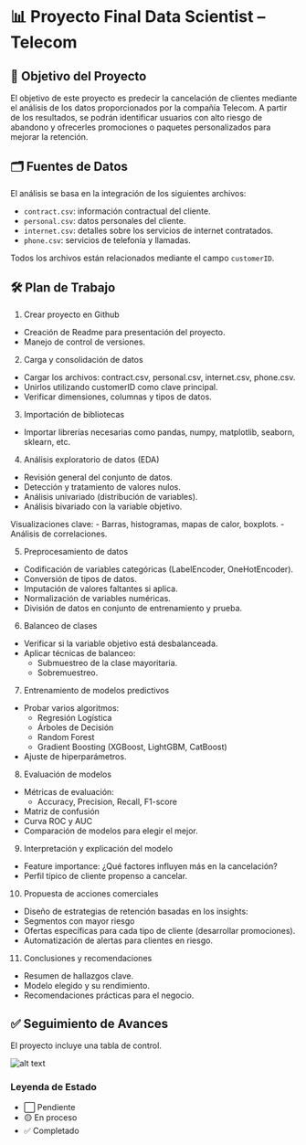 # 📊 Proyecto Final Data Scientist – Telecom

## 🎯 Objetivo del Proyecto

El objetivo de este proyecto es predecir la cancelación de clientes mediante el análisis de los datos proporcionados por la compañía Telecom. A partir de los resultados, se podrán identificar usuarios con alto riesgo de abandono y ofrecerles promociones o paquetes personalizados para mejorar la retención.

## 🗂️ Fuentes de Datos

El análisis se basa en la integración de los siguientes archivos:

- `contract.csv`: información contractual del cliente.
- `personal.csv`: datos personales del cliente.
- `internet.csv`: detalles sobre los servicios de internet contratados.
- `phone.csv`: servicios de telefonía y llamadas.

Todos los archivos están relacionados mediante el campo `customerID`.

## 🛠️ Plan de Trabajo

1. Crear proyecto en Github
* Creación de Readme para presentación del proyecto.
* Manejo de control de versiones.

2. Carga y consolidación de datos
* Cargar los archivos: contract.csv, personal.csv, internet.csv, phone.csv.
* Unirlos utilizando customerID como clave principal.
* Verificar dimensiones, columnas y tipos de datos.

3. Importación de bibliotecas
* Importar librerías necesarias como pandas, numpy, matplotlib, seaborn, sklearn, etc.

4. Análisis exploratorio de datos (EDA)
* Revisión general del conjunto de datos.
* Detección y tratamiento de valores nulos.
* Análisis univariado (distribución de variables).
* Análisis bivariado con la variable objetivo.

Visualizaciones clave: - Barras, histogramas, mapas de calor, boxplots. - Análisis de correlaciones.

5. Preprocesamiento de datos
* Codificación de variables categóricas (LabelEncoder, OneHotEncoder).
* Conversión de tipos de datos.
* Imputación de valores faltantes si aplica.
* Normalización de variables numéricas.
* División de datos en conjunto de entrenamiento y prueba.

6. Balanceo de clases
* Verificar si la variable objetivo está desbalanceada.
* Aplicar técnicas de balanceo:
  - Submuestreo de la clase mayoritaria.
  - Sobremuestreo.

7. Entrenamiento de modelos predictivos
* Probar varios algoritmos:
  - Regresión Logística
  - Árboles de Decisión
  - Random Forest
  - Gradient Boosting (XGBoost, LightGBM, CatBoost)
* Ajuste de hiperparámetros.

8. Evaluación de modelos
* Métricas de evaluación:
  - Accuracy, Precision, Recall, F1-score
* Matriz de confusión
* Curva ROC y AUC
* Comparación de modelos para elegir el mejor.

9. Interpretación y explicación del modelo
* Feature importance: ¿Qué factores influyen más en la cancelación?
* Perfil típico de cliente propenso a cancelar.

10. Propuesta de acciones comerciales
* Diseño de estrategias de retención basadas en los insights:
* Segmentos con mayor riesgo
* Ofertas específicas para cada tipo de cliente (desarrollar promociones).
* Automatización de alertas para clientes en riesgo.

11. Conclusiones y recomendaciones
* Resumen de hallazgos clave.
* Modelo elegido y su rendimiento.
* Recomendaciones prácticas para el negocio.

## ✅ Seguimiento de Avances

El proyecto incluye una tabla de control.

![alt text](https://github.com/javega33/proyecto_final/docs/crono.png?raw=true)

### Leyenda de Estado

- ⬜ Pendiente
- 🟡 En proceso
- ✅ Completado
